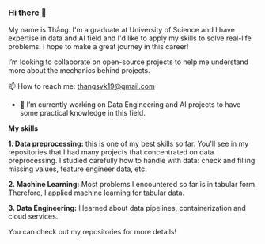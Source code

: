 ### Hi there 👋

My name is Thắng. I'm a graduate at University of Science and I have expertise in data and AI field and I'd like to apply my skills to solve real-life problems. I hope to make a great journey in this career!

I’m looking to collaborate on open-source projects to help me understand more about the mechanics behind projects.

📫 How to reach me: thangsvk19@gmail.com

- 🔭 I’m currently working on Data Engineering and AI projects to have some practical knowledge in this field.

**My skills**

**1. Data preprocessing:** this is one of my best skills so far. You'll see in my repositories that I had many projects that concentrated on data preprocessing. I studied carefully how to handle with data: check and filling missing values, feature engineer data, etc.

**2. Machine Learning:** Most problems I encountered so far is in tabular form. Therefore, I applied machine learning for tabular data.

**3. Data Engineering:** I learned about data pipelines, containerization and cloud services.

You can check out my repositories for more details!

<!--
**thanggnguyenn/thanggnguyenn** is a ✨ _special_ ✨ repository because its `README.md` (this file) appears on your GitHub profile.

Here are some ideas to get you started:

- 🔭 I’m currently working on ...
- 🌱 I’m currently learning ...
- 👯 I’m looking to collaborate on ...
- 🤔 I’m looking for help with ...
- 💬 Ask me about ...
- 📫 How to reach me: ...
- 😄 Pronouns: ...
- ⚡ Fun fact: ...
-->
